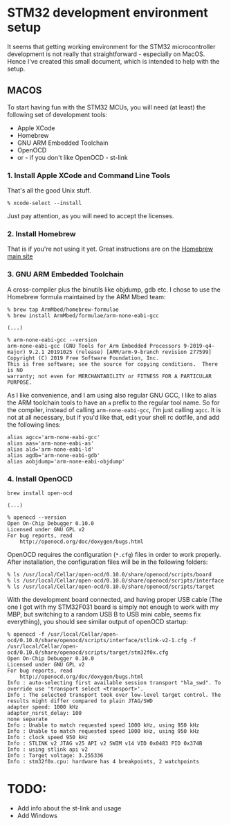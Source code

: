 # STM32 development environment setup
It seems that getting working environment for the STM32 microcontroller
development is not really that straightforward - especially on MacOS. Hence
I've created this small document, which is intended to help with the setup.

## MACOS
To start having fun with the STM32 MCUs, you will need (at least) the
following set of development tools:
- Apple XCode
- Homebrew
- GNU ARM Embedded Toolchain
- OpenOCD
- or - if you don't like OpenOCD - st-link

### 1. Install Apple XCode and Command Line Tools
That's all the good Unix stuff.

```
% xcode-select --install
```

Just pay attention, as you will need to accept the licenses.

### 2. Install Homebrew
That is if you're not using it yet. Great instructions are on the
[Homebrew main site](https://brew.sh/)

### 3. GNU ARM Embedded Toolchain
A cross-compiler plus the binutils like objdump, gdb etc. I chose to use the
Homebrew formula maintained by the ARM Mbed team:

```
% brew tap ArmMbed/homebrew-formulae
% brew install ArmMbed/formulae/arm-none-eabi-gcc

(...)

% arm-none-eabi-gcc --version
arm-none-eabi-gcc (GNU Tools for Arm Embedded Processors 9-2019-q4-major) 9.2.1 20191025 (release) [ARM/arm-9-branch revision 277599]
Copyright (C) 2019 Free Software Foundation, Inc.
This is free software; see the source for copying conditions.  There is NO
warranty; not even for MERCHANTABILITY or FITNESS FOR A PARTICULAR PURPOSE.
```

As I like convenience, and I am using also regular GNU GCC, I like to alias
the ARM toolchain tools to have an `a` prefix to the regular tool name. So for
the compiler, instead of calling `arm-none-eabi-gcc`, I'm just calling `agcc`.
It is not at all necessary, but if you'd like that, edit your shell rc dotfile,
and add the following lines:

```
alias agcc='arm-none-eabi-gcc'
alias aas='arm-none-eabi-as'
alias ald='arm-none-eabi-ld'
alias agdb='arm-none-eabi-gdb'
alias aobjdump='arm-none-eabi-objdump'
```

### 4. Install OpenOCD
```
brew install open-ocd

(...)

% openocd --version
Open On-Chip Debugger 0.10.0
Licensed under GNU GPL v2
For bug reports, read
	http://openocd.org/doc/doxygen/bugs.html
```

OpenOCD requires the configuration (`*.cfg`) files in order to work properly.
After installation, the configuration files will be in the following folders:

```
% ls /usr/local/Cellar/open-ocd/0.10.0/share/openocd/scripts/board
% ls /usr/local/Cellar/open-ocd/0.10.0/share/openocd/scripts/interface
% ls /usr/local/Cellar/open-ocd/0.10.0/share/openocd/scripts/target
```

With the development board connected, and having proper USB cable (The one I
got with my STM32F031 board is simply not enough to work with my MBP, but
switching to a random USB B to USB mini cable, seems fix everything), you
should see similar output of openOCD startup:

```
% openocd -f /usr/local/Cellar/open-ocd/0.10.0/share/openocd/scripts/interface/stlink-v2-1.cfg -f /usr/local/Cellar/open-ocd/0.10.0/share/openocd/scripts/target/stm32f0x.cfg
Open On-Chip Debugger 0.10.0
Licensed under GNU GPL v2
For bug reports, read
	http://openocd.org/doc/doxygen/bugs.html
Info : auto-selecting first available session transport "hla_swd". To override use 'transport select <transport>'.
Info : The selected transport took over low-level target control. The results might differ compared to plain JTAG/SWD
adapter speed: 1000 kHz
adapter_nsrst_delay: 100
none separate
Info : Unable to match requested speed 1000 kHz, using 950 kHz
Info : Unable to match requested speed 1000 kHz, using 950 kHz
Info : clock speed 950 kHz
Info : STLINK v2 JTAG v25 API v2 SWIM v14 VID 0x0483 PID 0x374B
Info : using stlink api v2
Info : Target voltage: 3.255336
Info : stm32f0x.cpu: hardware has 4 breakpoints, 2 watchpoints
```

# TODO:
- Add info about the st-link and usage
- Add Windows
